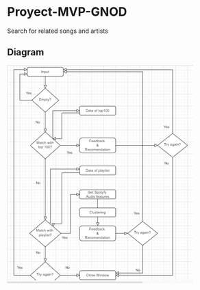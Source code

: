 # Proyect-MVP-GNOD
Search for related songs and artists


## Diagram

![front page](https://github.com/AgustinCarcelen/Proyect-MVP-GNOD/blob/2574b73baa4974dfb73523fd2a2a959d28c3d439/Images/Final%20diagram.PNG)
